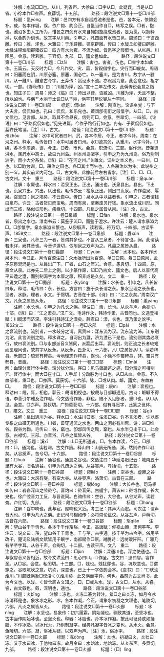 <!-- { "loadSidebar": true } -->
　　注解：水流□□也。从川，列省声。大徐曰：□字从□。此疑误，当是从□省。小徐本作□省声。良薜切。十五部。
　　路径：段注说文□第十一卷□川部
　　标题：邕yōnɡ
　　注解：邑四方有水自邕成池者是也。邑，各本无，依韵会补。成，各本作城，误，依广韵、韵会正。自邕当作自□，转写之误。□者，抱也。池沼多由人工所为，惟邑之四旁有水来自拥抱旋绕成池者，是为邕。以拥释邕，以叠韵为训也。故其字从川邑。引申之，凡四面有水皆曰邕。周颂曰：于彼西雝。传曰：雝，泽也。大雅曰：于乐辟雝。镐京辟雝。传曰：水旋丘如璧曰辟雝。水经注释渔阳郡雍奴曰：四方有水为雍，不流为奴。皆邕字之叚借也。从巛邑。川围邑。会意。读若雝。于容切。九部。□，籒文邕如此。
　　路径：段注说文□第十一卷□川部
　　标题：□zāi
　　注解：害也。害者，伤也。□害字本如此作。玉篇云。天反时为□。今凡作灾、灾、葘，皆叚借字也。灾行而□废矣。周语曰：阳塞而在阴，川原必塞。原塞，国必亡。以一塞川，是为害川。故字从一雝川。从一雝川。雝壅古今字。王莽传：邕泾水不流。亦叚邕为壅，此会意也。祖才切。一部。《春秋传》曰：“川雝为泽，凶。”宣十二年左传文。此偁传说会意之恉也。知庄子曰：周易：师之《临》曰：师出以律，否臧凶。川雝为泽，夭且不整，所以凶也。与偁艹木丽于土说□从艹丽，偁丰其屋说寷从宀丰同。
　　路径：段注说文□第十一卷□川部
　　标题：侃kǎn
　　注解：刚直也。论语乡党：与下大夫言，侃侃如也。孔曰：侃侃，和乐皃也。葢谓卽衎衎之叚借字。从□。□，古文信也。见言部。从巛，取其不舍昼夜。信则可□。会意。空旱切。十四部。《论语》曰：“子路侃侃如也。”见先进篇。今作子路行行如也。冉有、子贡侃侃如也。葢许氏笔误。〖注〗□，古文。
　　路径：段注说文□第十一卷□川部
　　标题：州zhōu
　　注解：水中可凥者曰州，凥，各本作居，今正。者字今补。周南：在河之州。释水、毛传皆曰：水中可居者曰州。水□遶其旁，从重川。水字今补。□绕，各本作周遶，误，今正。□者，帀也。会意。职流切。三部。俗作洲。昔尧遭洪水，民凥水中高土，故曰九州岛。州本州岛渚字，引申之乃为九州岛。俗乃别制洲字，而小大分系矣。《诗》曰：“在河之州。”关雎文。证州之本义也。一曰州，□也。以□韵为训。□，耕治之田也。各□其土而生也。人各耕治以为生。此说州之别一义。其实前义内可包。□，古文州。此像前后左右皆水。〖注〗□、□、□，古文州。文十　重三
　　路径：段注说文□第十一卷□川部
　　标题：泉quán
　　注解：水厡也。释水曰：滥泉正出。正出，涌出也。沃泉县出。县出，下出也。氿泉穴出。穴出，仄出也。毛传亦云：槛泉正出。侧出曰氿泉。许作滥泉、厬泉。召旻曰：泉之竭矣，不云自中。传曰：泉水从中以益者也。引申之，古者谓钱曰泉布。许云：古者货贝而宝龟，周而有泉，至秦废贝行钱。象水流出成川形。同出而三岐，略似巛形也。疾缘切。十四部。凡泉之属皆从泉。〖注〗洤，古文。
　　路径：段注说文□第十一卷□泉部
　　标题：□fàn
　　注解：泉水也。泉水者，泉出之水也。淮南书云：莫鉴于流□，而鉴于澄水。许注云：楚人谓水暴溢为□。□卽瀪字。泉水暴溢曰瀪也。从泉緐声，读若饭。符万切。十四部。古读平声。1859文二
　　路径：段注说文□第十一卷□泉部
　　标题：灥xún
　　注解：三泉也。凡积三为一者，皆谓其多也。不言从三泉者，不待言也。阙。此谓读若未详，阙其音也。今音详遵切，依附泉之双声为之。凡灥之属皆从灥。
　　路径：段注说文□第十一卷□灥部
　　标题：□yuán
　　注解：水本也。各本作水泉本也，今□正。月令百源注曰：众水始所出为百源。单□曰原。絫□曰原泉，孟子原泉混混是也。从灥出厂下。厂者，山石之厓岩。会意。愚袁切。十四部。原，篆文从泉。此亦先二后上之例。以小篆作厡，知□乃古文、籒文也。后人以厡代高平曰邍之邍，而别制源字为本厡之厡，积非成是久矣。文二　重一
　　路径：段注说文□第十一卷□灥部
　　标题：永yǒnɡ
　　注解：水长也。引申之，凡长皆曰永。释诂、毛传曰：永，长也。方言曰：施于众长谓之永。象水巠理之长永也。巠者，水脉。理者，水文。于憬切。古音在十部。《诗》曰：“江之永矣。”周南汉广文。凡永之属皆从永。
　　路径：段注说文□第十一卷□永部
　　标题：羕yànɡ
　　注解：水长也。引申之为凡长之偁。释诂曰：羕，长也。从永羊声。余亮切。十部。《诗》曰：“江之羕矣。”汉广文。毛诗作永，韩诗作羕，古音同也。文选登楼赋：川旣漾而济深。李注引韩诗江之漾矣。薛君曰：漾，长也。漾乃羕之讹字。1862文二
　　路径：段注说文□第十一卷□永部
　　标题：□pài
　　注解：水之衺流别也。流别者，一水岐分之谓。禹贡曰：漾东流为汉。沇东流为泲。江东别为沱。此言流别之始。释水详之。自河出为灉，济为濋已下是也。流别则其势必衺行，故曰衺流别。□与水部派音义皆同，派葢后出耳。衺流别，则正流之长者较短而巠理同也，故其字从反永。从反永。匹卦切。十六部。凡□之属皆从□。读若稗县。禾部曰：琅邪有稗县。今地理志作椑县，误也。小徐本作蜀稗县，非。蜀只有郫县，音疲。
　　路径：段注说文□第十一卷□□部
　　标题：□mài
　　注解：血理分衺行体中者。理分犹分理。序曰：见鸟兽蹏迒之迹，知分理之可相别异。衺行体中，而大□在寸口。人手却十分动脉为寸口也。从□从血。会意。不入血部者，重□也。□亦声。莫获切。十六部。脉，□或从肉。衇，籒文。左血右□。
　　路径：段注说文□第十一卷□□部
　　标题：覛mì
　　注解：衺视也。释诂曰：覛，胥，相也。郭云：覛谓相视也。按覛与目部眽通用。古诗：眽眽不得语。李善引尔雅及注作眽。今文选讹作脉，非也。覛不入见部者，重□也。从□从见。会意。□亦声。莫狄切。广韵莫获切。十六部。俗有寻觅字，此篆之讹体。□，籒文。文三　重三
　　路径：段注说文□第十一卷□□部
　　标题：谷ɡǔ
　　注解：泉出通川为谷。释水曰：水注川曰溪，注溪曰谷。许不言溪者，许以溪专系之山豄无所通也。川者，毌穿通流之水也。两山之闲必有川焉。诗：进□维谷。叚谷为鞫。毛传曰：谷，竆也。卽邶风传之鞫，竆也。从水半见出于口。此会意。古禄切。三部。亦音浴。凡谷之属皆从谷。
　　路径：段注说文□第十一卷□谷部
　　标题：溪xī
　　注解：山□无所通者。□，各本作渎，今正。□部曰：□，通沟也。读若洞。古文作豄。释山曰：山豄无所通，溪。然则许作□明矣。从谷奚声。苦兮切。十六部。
　　路径：段注说文□第十一卷□谷部
　　标题：□huò
　　注解：通谷也。通迵之谷也。文选注曰：华延洛阳记云：城南五十里有大谷，旧名通谷。引申为凡疏达之偁。从谷害声。呼括切。十五部。
　　路径：段注说文□第十一卷□谷部
　　标题：豂liáo
　　注解：空谷也。虚廫之谷也。大雅曰：大风有隧，有空大谷。从谷翏声。洛萧切。古音在三部。
　　路径：段注说文□第十一卷□谷部
　　标题：豅lónɡ
　　注解：大长谷也。司马相如传曰：岩岩深山之谾谾兮。晋灼曰：谾音笼。古豅字。萧该曰：谾或作豅，长大皃也。徐广谾音力工反，与晋说同。白驹传曰：空谷，大谷也。从谷龙声，读若聋。卢红切。九部。
　　路径：段注说文□第十一卷□谷部
　　标题：□hónɡ
　　注解：谷中响也。此与宖，屋响也义近。考工记：其声大而宏。司农注：谓声音大也。引申为凡大之偁。史记司马相如传：必将崇论谹议。从谷厷声。戸萌切。古音在六部。
　　路径：段注说文□第十一卷□谷部
　　标题：谸qiān
　　注解：望山谷千千靑也。各本千千作谸谸，今正。高唐赋：仰视山顚，肃何芊芊。李注云：说文曰：谸，望山谷千千靑也。千与芊，古字通。按千芊为古今字。俗用芊改千，楚词及陆机文赋皆用千眠字，南都赋作□瞑。谢脁诗：远树暧阡阡。广雅乃有芊芊字耳。从谷千声。仓绚切。十二部。古读平声。文八　重二
　　路径：段注说文□第十一卷□谷部
　　标题：□jùn
　　注解：深通川也。深之使通也。□与叡睿音义皆相近，故今文洪范曰：思心曰□。□作圣。古文曰：思曰睿。睿作圣。从□谷。会意。私闰切。十三部。□，残也。残犹穿也。谷，坑坎意也。□谓穿之。谷取坑坎之意。坑坎，深意也。已上十一字依韵会本。《虞书》曰：“□畎浍歫川。”川部旣偁咎□谟浚く巜歫川矣，此又偁而字异，何也。葢前为古文尚书，此为今文也。以浚、く皆仓颉古文知之。□，□或从水。浚，古文□。从水，从睿。睿，古文叡也。叡，深明也，通也。
　　路径：段注说文□第十一卷□谷部
　　标题：仌bīnɡ
　　注解：冻也。仌冻二篆为转注。絫□之曰仌冻，如月令冰冻消释是也。象水冰之形。冰，各本作凝，今正。谓象水初凝之文理也。笔陵切。六部。凡仌之属皆从仌。
　　路径：段注说文□第十一卷□仌部
　　标题：冰nínɡ
　　注解：水坚也。易象传：初六履霜，阴始凝也。驯致其道，至坚冰也。古本当作阴始冰也。至坚仌也。释器：冰脂也。孙本冰作凝。按此可证诗肤如凝脂，本作冰脂。以冰代仌，乃别制凝字。经典凡凝字皆冰之变也。从水仌。会意。鱼陵切。六部。凝，俗冰从疑。以双声为声。〖注〗氷，俗冰字。
　　路径：段注说文□第十一卷□仌部
　　标题：冻dònɡ
　　注解：仌也。初凝曰仌，仌壮曰冻。又于水曰冰，于他物曰冻。故月令曰：水始冰，地始冻。从仌东声。多贡切。九部。
　　路径：段注说文□第十一卷□仌部
　　标题：（□）línɡ
